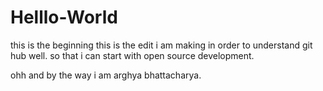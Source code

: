 # Helllo-World
this is the beginning
 this is the edit i am making in order to understand git hub well. so that i can start with open source development.
 
 ohh and by the way i am arghya bhattacharya.
